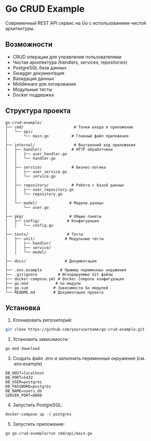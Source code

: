 # Go CRUD Example

Современный REST API сервис на Go с использованием чистой архитектуры.

## Возможности

- CRUD операции для управления пользователями
- Чистая архитектура (handlers, services, repositories)
- PostgreSQL база данных
- Swagger документация
- Валидация данных
- Middleware для логирования
- Модульные тесты
- Docker поддержка

## Структура проекта
```
go-crud-example/
├── cmd/                      # Точки входа в приложение
│   └── api/                  
│       └── main.go          # Главный файл приложения
│
├── internal/                 # Внутренний код приложения
│   ├── handler/             # HTTP обработчики
│   │   ├── user_handler.go
│   │   └── handler.go
│   │
│   ├── service/             # Бизнес-логика
│   │   ├── user_service.go
│   │   └── service.go
│   │
│   ├── repository/          # Работа с базой данных
│   │   ├── user_repository.go
│   │   └── repository.go
│   │
│   └── model/              # Модели данных
│       └── user.go
│
├── pkg/                    # Общие пакеты
│   ├── config/            # Конфигурация
│   │   └── config.go
│
├── tests/                 # Тесты
│   ├── unit/             # Модульные тесты
│   │   ├── handler/
│   │   ├── service/
│   │   └── model/
│
├── docs/                 # Документация
│
├── .env.example        # Пример переменных окружения
├── .gitignore         # Игнорируемые Git файлы
├── docker-compose.yml # Docker Compose конфигурация
├── go.mod            # Go модули
├── go.sum           # Зависимости Go модулей
└── README.md        # Документация проекта
```

## Установка

1. Клонировать репозиторий:
```bash
git clone https://github.com/yourusername/go-crud-example.git
```
2. Установить зависимости:
```bash
go mod download
```
3. Создать файл .env и заполнить переменные окружения (см. .env.example)
```
DB_HOST=localhost
DB_PORT=5432
DB_USER=postgres
DB_PASSWORD=postgres
DB_NAME=users_db
SERVER_PORT=8000
```
4. Запустить PostgreSQL:
```bash
docker-compose up -d postgres
```
5. Запустить приложение:

```bash
go go-crud-example/run cmd/api/main.go
```

